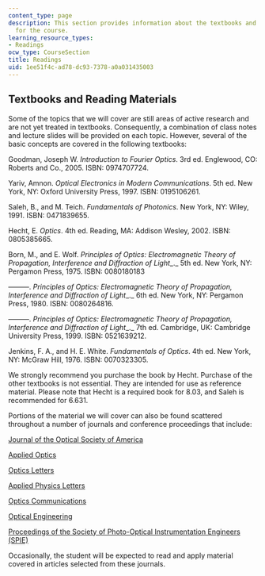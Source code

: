 ```yaml
---
content_type: page
description: This section provides information about the textbooks and reading materials
  for the course.
learning_resource_types:
- Readings
ocw_type: CourseSection
title: Readings
uid: 1ee51f4c-ad78-dc93-7378-a0a031435003
---
```


Textbooks and Reading Materials
-------------------------------

Some of the topics that we will cover are still areas of active research and are not yet treated in textbooks. Consequently, a combination of class notes and lecture slides will be provided on each topic. However, several of the basic concepts are covered in the following textbooks:

Goodman, Joseph W. _Introduction to Fourier Optics_. 3rd ed. Englewood, CO: Roberts and Co., 2005. ISBN: 0974707724.

Yariv, Amnon. _Optical Electronics in Modern Communications_. 5th ed. New York, NY: Oxford University Press, 1997. ISBN: 0195106261.

Saleh, B., and M. Teich. _Fundamentals of Photonics_. New York, NY: Wiley, 1991. ISBN: 0471839655.

Hecht, E. _Optics_. 4th ed. Reading, MA: Addison Wesley, 2002. ISBN: 0805385665.

Born, M., and E. Wolf. _Principles of Optics: Electromagnetic Theory of Propagation, Interference and Diffraction of Light__._ 5th ed. New York, NY: Pergamon Press, 1975. ISBN: 0080180183

———. _Principles of Optics: Electromagnetic Theory of Propagation, Interference and Diffraction of Light__._ 6th ed. New York, NY: Pergamon Press, 1980. ISBN: 0080264816.

———. _Principles of Optics: Electromagnetic Theory of Propagation, Interference and Diffraction of Light__._ 7th ed. Cambridge, UK: Cambridge University Press, 1999. ISBN: 0521639212.

Jenkins, F. A., and H. E. White. _Fundamentals of Optics_. 4th ed. New York, NY: McGraw Hill, 1976. ISBN: 0070323305.

We strongly recommend you purchase the book by Hecht. Purchase of the other textbooks is not essential. They are intended for use as reference material. Please note that Hecht is a required book for 8.03, and Saleh is recommended for 6.631.

Portions of the material we will cover can also be found scattered throughout a number of journals and conference proceedings that include:

[Journal of the Optical Society of America](http://josaa.osa.org/Issue.cfm)

[Applied Optics](http://ao.osa.org/Issue.cfm)

[Optics Letters](http://ol.osa.org/)

[Applied Physics Letters](http://scitation.aip.org/content/aip/journal/apl)

[Optics Communications](http://www.elsevier.com/wps/find/journaldescription.cws_home/505711/description#description)

[Optical Engineering](http://spie.org/x867.xml)

[Proceedings of the Society of Photo-Optical Instrumentation Engineers (SPIE)](http://spie.org/x1848.xml)

Occasionally, the student will be expected to read and apply material covered in articles selected from these journals.